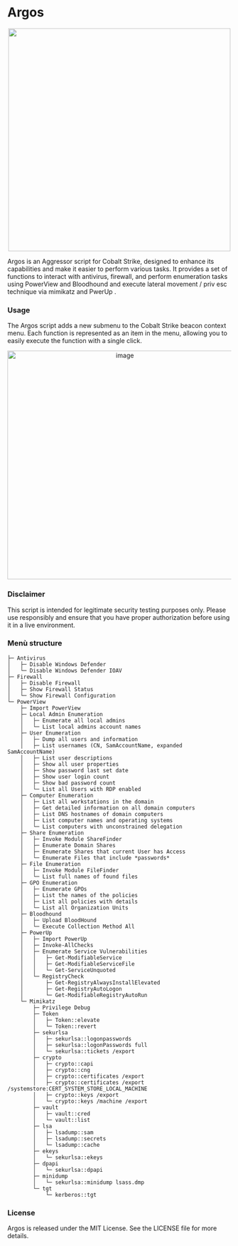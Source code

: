 # Argos
<p align="center">
  <img src="https://github.com/YoruYagami/Argos/assets/70035442/1b96abda-950c-4fec-8f8b-7c6c263bba66" width="500">
</p>

Argos is an Aggressor script for Cobalt Strike, designed to enhance its capabilities and make it easier to perform various tasks. It provides a set of functions to interact with antivirus, firewall, and perform enumeration tasks using PowerView and Bloodhound and execute lateral movement / priv esc technique via mimikatz and PwerUp .

### Usage
The Argos script adds a new submenu to the Cobalt Strike beacon context menu. Each function is represented as an item in the menu, allowing you to easily execute the function with a single click.

<p align="center">
<img width="513" alt="image" src="https://github.com/YoruYagami/Argos/assets/70035442/01caa219-6ae9-45a1-a87d-b1d06a24ff9f">
</p>

### Disclaimer
This script is intended for legitimate security testing purposes only. Please use responsibly and ensure that you have proper authorization before using it in a live environment.

### Menù structure
```
├─ Antivirus
│   ├─ Disable Windows Defender
│   └─ Disable Windows Defender IOAV
├─ Firewall
│   ├─ Disable Firewall
│   ├─ Show Firewall Status
│   └─ Show Firewall Configuration
└─ PowerView
    ├─ Import PowerView
    ├─ Local Admin Enumeration
    │   ├─ Enumerate all local admins
    │   └─ List local admins account names
    ├─ User Enumeration
    │   ├─ Dump all users and information
    │   ├─ List usernames (CN, SamAccountName, expanded SamAccountName)
    │   ├─ List user descriptions
    │   ├─ Show all user properties
    │   ├─ Show password last set date
    │   ├─ Show user login count
    │   ├─ Show bad password count
    │   └─ List all Users with RDP enabled
    ├─ Computer Enumeration
    │   ├─ List all workstations in the domain
    │   ├─ Get detailed information on all domain computers
    │   ├─ List DNS hostnames of domain computers
    │   ├─ List computer names and operating systems
    │   └─ List computers with unconstrained delegation
    ├─ Share Enumeration
    │   ├─ Invoke Module ShareFinder
    │   ├─ Enumerate Domain Shares
    │   ├─ Enumerate Shares that current User has Access
    │   └─ Enumerate Files that include *passwords*
    ├─ File Enumeration
    │   ├─ Invoke Module FileFinder
    │   └─ List full names of found files
    ├─ GPO Enumeration
    │   ├─ Enumerate GPOs
    │   ├─ List the names of the policies
    │   ├─ List all policies with details
    │   └─ List all Organization Units
    ├─ Bloodhound
    │   ├─ Upload BloodHound
    │   └─ Execute Collection Method All
    ├─ PowerUp
    │   ├─ Import PowerUp
    │   ├─ Invoke-AllChecks
    │   ├─ Enumerate Service Vulnerabilities
    │   │   ├─ Get-ModifiableService
    │   │   ├─ Get-ModifiableServiceFile
    │   │   └─ Get-ServiceUnquoted
    │   └─ RegistryCheck
    │       ├─ Get-RegistryAlwaysInstallElevated
    │       ├─ Get-RegistryAutoLogon
    │       └─ Get-ModifiableRegistryAutoRun
    └─ Mimikatz
        ├─ Privilege Debug
        ├─ Token
        │   ├─ Token::elevate
        │   └─ Token::revert
        ├─ sekurlsa
        │   ├─ sekurlsa::logonpasswords
        │   ├─ sekurlsa::logonPasswords full
        │   └─ sekurlsa::tickets /export
        ├─ crypto
        │   ├─ crypto::capi
        │   ├─ crypto::cng
        │   ├─ crypto::certificates /export
        │   ├─ crypto::certificates /export /systemstore:CERT_SYSTEM_STORE_LOCAL_MACHINE
        │   ├─ crypto::keys /export
        │   └─ crypto::keys /machine /export
        ├─ vault
        │   ├─ vault::cred
        │   └─ vault::list
        ├─ lsa
        │   ├─ lsadump::sam
        │   ├─ lsadump::secrets
        │   └─ lsadump::cache
        ├─ ekeys
        │   └─ sekurlsa::ekeys
        ├─ dpapi
        │   └─ sekurlsa::dpapi
        ├─ minidump
        │   └─ sekurlsa::minidump lsass.dmp
        └─ tgt
            └─ kerberos::tgt
```

### License
Argos is released under the MIT License. See the LICENSE file for more details.
